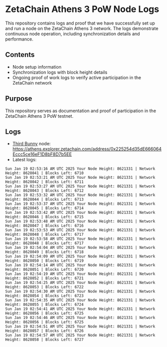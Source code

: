 # ZetaChain Athens 3 PoW Node Logs
This repository contains logs and proof that we have successfully set up and run a node on the ZetaChain Athens 3 network. The logs demonstrate continuous node operation, including synchronization details and performance.

## Contents
- Node setup information
- Synchronization logs with block height details
- Ongoing proof of work logs to verify active participation in the ZetaChain network

## Purpose
This repository serves as documentation and proof of participation in the ZetaChain Athens 3 PoW testnet.

## Logs

- [Third Bunny](https://thirdbunny.xyz/) node: https://athens.explorer.zetachain.com/address/0x225254d35dE666064Eccc5ce16eF1D8bF8D7b5EE
- Latest logs:
```
Sun Jan 19 02:53:16 AM UTC 2025 Your Node Height: 8621331 | Network Height: 8628041 | Blocks Left: 6710
Sun Jan 19 02:53:21 AM UTC 2025 Your Node Height: 8621331 | Network Height: 8628042 | Blocks Left: 6711
Sun Jan 19 02:53:27 AM UTC 2025 Your Node Height: 8621331 | Network Height: 8628043 | Blocks Left: 6712
Sun Jan 19 02:53:32 AM UTC 2025 Your Node Height: 8621331 | Network Height: 8628044 | Blocks Left: 6713
Sun Jan 19 02:53:37 AM UTC 2025 Your Node Height: 8621331 | Network Height: 8628045 | Blocks Left: 6714
Sun Jan 19 02:53:42 AM UTC 2025 Your Node Height: 8621331 | Network Height: 8628046 | Blocks Left: 6715
Sun Jan 19 02:53:48 AM UTC 2025 Your Node Height: 8621331 | Network Height: 8628047 | Blocks Left: 6716
Sun Jan 19 02:53:53 AM UTC 2025 Your Node Height: 8621331 | Network Height: 8628048 | Blocks Left: 6717
Sun Jan 19 02:53:58 AM UTC 2025 Your Node Height: 8621331 | Network Height: 8628048 | Blocks Left: 6717
Sun Jan 19 02:54:04 AM UTC 2025 Your Node Height: 8621331 | Network Height: 8628049 | Blocks Left: 6718
Sun Jan 19 02:54:09 AM UTC 2025 Your Node Height: 8621331 | Network Height: 8628050 | Blocks Left: 6719
Sun Jan 19 02:54:14 AM UTC 2025 Your Node Height: 8621331 | Network Height: 8628051 | Blocks Left: 6720
Sun Jan 19 02:54:19 AM UTC 2025 Your Node Height: 8621331 | Network Height: 8628052 | Blocks Left: 6721
Sun Jan 19 02:54:25 AM UTC 2025 Your Node Height: 8621331 | Network Height: 8628053 | Blocks Left: 6722
Sun Jan 19 02:54:30 AM UTC 2025 Your Node Height: 8621331 | Network Height: 8628054 | Blocks Left: 6723
Sun Jan 19 02:54:35 AM UTC 2025 Your Node Height: 8621331 | Network Height: 8628055 | Blocks Left: 6724
Sun Jan 19 02:54:41 AM UTC 2025 Your Node Height: 8621331 | Network Height: 8628056 | Blocks Left: 6725
Sun Jan 19 02:54:46 AM UTC 2025 Your Node Height: 8621331 | Network Height: 8628056 | Blocks Left: 6725
Sun Jan 19 02:54:51 AM UTC 2025 Your Node Height: 8621331 | Network Height: 8628057 | Blocks Left: 6726
Sun Jan 19 02:54:57 AM UTC 2025 Your Node Height: 8621331 | Network Height: 8628058 | Blocks Left: 6727
```
